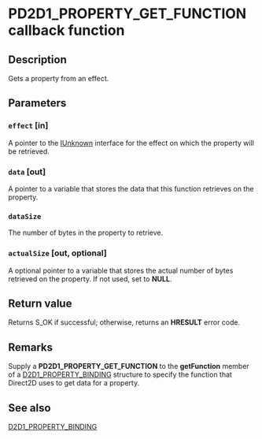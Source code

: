# PD2D1_PROPERTY_GET_FUNCTION callback function

## Description

Gets a property from an effect.

## Parameters

### `effect` [in]

A pointer to the [IUnknown](https://learn.microsoft.com/windows/desktop/api/unknwn/nn-unknwn-iunknown) interface for the effect on which the property will be retrieved.

### `data` [out]

A pointer to a variable that stores the data that this function retrieves on the property.

### `dataSize`

The number of bytes in the property to retrieve.

### `actualSize` [out, optional]

A optional pointer to a variable that stores the actual number of bytes retrieved on the property. If not used, set to **NULL**.

## Return value

Returns S_OK if successful; otherwise, returns an **HRESULT** error code.

## Remarks

Supply a **PD2D1_PROPERTY_GET_FUNCTION** to the **getFunction** member of a [D2D1_PROPERTY_BINDING](https://learn.microsoft.com/windows/desktop/api/d2d1effectauthor/ns-d2d1effectauthor-d2d1_property_binding) structure to specify the function that Direct2D uses to get data for a property.

## See also

[D2D1_PROPERTY_BINDING](https://learn.microsoft.com/windows/desktop/api/d2d1effectauthor/ns-d2d1effectauthor-d2d1_property_binding)